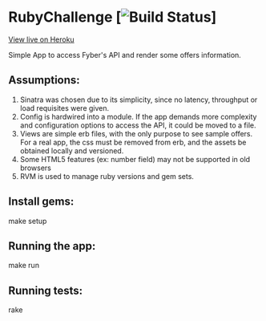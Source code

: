 # RubyChallenge [![Build Status](https://travis-ci.org/andrerigon/RubyChallenge.svg?branch=master])]

[View live on Heroku](https://ruby-challenge.herokuapp.com/)

Simple App to access Fyber's API and render some offers information.

## Assumptions:

1. Sinatra was chosen due to its simplicity, since no latency, throughput or load requisites were given.
2. Config is hardwired into a module. If the app demands more complexity and configuration options to access the API, it could be moved to a file.
3. Views are simple erb files, with the only purpose to see sample offers. For a real app, the css must be removed from erb, and the assets be obtained locally and versioned.
4. Some HTML5 features (ex: number field) may not be supported in old browsers
5. RVM is used to manage ruby versions and gem sets.

## Install  gems:

make setup

## Running the app:

make run

## Running tests:

rake







